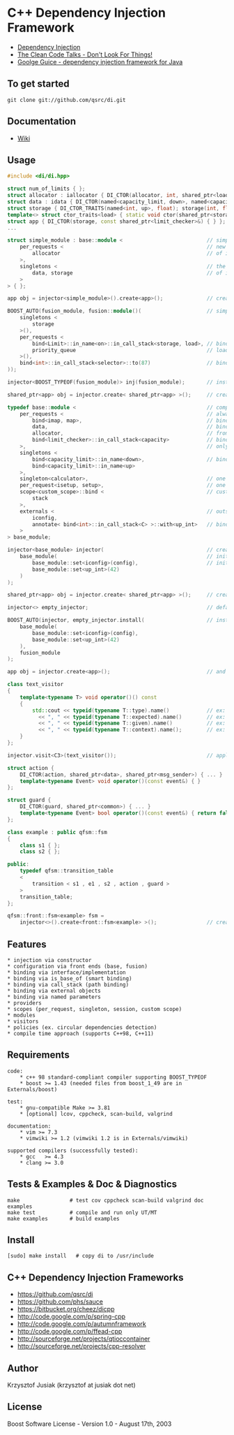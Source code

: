 C++ Dependency Injection Framework
================================
* [Dependency Injection](http://en.wikipedia.org/wiki/Dependency_injection)
* [The Clean Code Talks - Don't Look For Things!](http://www.youtube.com/watch?v=RlfLCWKxHJ0&feature=BFa&list=PLED6CA927B41FF5BD)
* [Goolge Guice - dependency injection framework for Java ](http://code.google.com/p/google-guice/)

To get started
-----
`git clone git://github.com/qsrc/di.git`

Documentation
-----
* [Wiki](http://qsrc.github.com/di)

Usage
-----

``` C++
#include <di/di.hpp>

struct num_of_limits { };
struct allocator : iallocator { DI_CTOR(allocator, int, shared_ptr<load>) { } };
struct data : idata { DI_CTOR(named<capacity_limit, down>, named<capacity_limit, up>) { } };
struct storage { DI_CTOR_TRAITS(named<int, up>, float); storage(int, float) { } };
template<> struct ctor_traits<load> { static void ctor(shared_ptr<storage>); };
struct app { DI_CTOR(storage, const shared_ptr<limit_checker>&) { } };
...
```

``` C++
struct simple_module : base::module <                           // simple module
    per_requests <                                              // new instance each time
        allocator                                               // of iallocator -> allocator
    >,
    singletons <                                                // the same instance
        data, storage                                           // of idata->data, storage
    >
> { };

app obj = injector<simple_module>().create<app>();              // create app and all dependencies
```

``` C++
BOOST_AUTO(fusion_module, fusion::module()(                     // simple fusion module
    singletons <
        storage
    >(),
    per_requests <
        bind<Limit>::in_name<on>::in_call_stack<storage, load>, // bind (in name) only when storage and
        priority_queue                                          // load were created in given order
    >(),
    bind<int>::in_call_stack<selector>::to(87)                  // bind external value
));

injector<BOOST_TYPEOF(fusion_module)> inj(fusion_module);       // install fusion module

shared_ptr<app> obj = injector.create< shared_ptr<app> >();     // create app as shared_ptr
```

``` C++
typedef base::module <                                          // complex base module
    per_requests <                                              // always new instance
        bind<imap, map>,                                        // bind imap to map implementation
        data,                                                   // bind data to interface
        allocator,                                              // from which data is inhereting
        bind<limit_checker>::in_call_stack<capacity>            // bind implementation limit_checker
    >,                                                          // only when capacity class is created
    singletons <
        bind<capacity_limit>::in_name<down>,                    // bind using named parameter
        bind<capacity_limit>::in_name<up>
    >,
    singleton<calculator>,                                      // one line notation - singleton
    per_request<isetup, setup>,                                 // one line notation - per_request
    scope<custom_scope>::bind <                                 // custom scope
        stack
    >,
    externals <                                                 // outside objects
        iconfig,
        annotate< bind<int>::in_call_stack<C> >::with<up_int>   // bind to annotation - simplify setting
    >
> base_module;

injector<base_module> injector(                                 // create injector from 2 modules
    base_module(                                                // initialize base_module externals
        base_module::set<iconfig>(config),                      // initialize iconfig by Config
        base_module::set<up_int>(42)
    )
);

shared_ptr<app> obj = injector.create< shared_ptr<app> >();     // create app as shared_ptr
```

``` C++
injector<> empty_injector;                                      // default empty injector

BOOST_AUTO(injector, empty_injector.install(                    // install 2 modules
    base_module(
        base_module::set<iconfig>(config),
        base_module::set<up_int>(42)
    ),
    fusion_module
);

app obj = injector.create<app>();                               // and create App as lvalue
```

``` C++
class text_visitor
{
    template<typename T> void operator()() const
    {
        std::cout << typeid(typename T::type).name()            // ex: boost::shared_ptr<I>
          << ", " << typeid(typename T::expected).name()        // ex: I
          << ", " << typeid(typename T::given).name()           // ex: Impl
          << ", " << typeid(typename T::context).name();        // ex: vector<C1, C2>
    }
};

injector.visit<C3>(text_visitor());                             // apply text_visitor for C3
```

``` C++
struct action {
    DI_CTOR(action, shared_ptr<data>, shared_ptr<msg_sender>) { ... }
    template<typename Event> void operator()(const event&) { }
};

struct guard {
    DI_CTOR(guard, shared_ptr<common>) { ... }
    template<typename Event> bool operator()(const event&) { return false; }
};

class example : public qfsm::fsm
{
    class s1 { };
    class s2 { };

public:
    typedef qfsm::transition_table
    <
        transition < s1 , e1 , s2 , action , guard >
    >
    transition_table;
};

qfsm::front::fsm<example> fsm =
    injector<>().create<front::fsm<example> >();                // create fsm with actions and guards
```
Features
-----
    * injection via constructor
    * configuration via front ends (base, fusion)
    * binding via interface/implementation
    * binding via is_base_of (smart binding)
    * binding via call_stack (path binding)
    * binding via external objects
    * binding via named parameters
    * providers
    * scopes (per_request, singleton, session, custom scope)
    * modules
    * visitors
    * policies (ex. circular dependencies detection)
    * compile time approach (supports C++98, C++11)

Requirements
------------
    code:
        * c++ 98 standard-compliant compiler supporting BOOST_TYPEOF
        * boost >= 1.43 (needed files from boost_1_49 are in Externals/boost)

    test:
        * gnu-compatible Make >= 3.81
        * [optional] lcov, cppcheck, scan-build, valgrind

    documentation:
        * vim >= 7.3
        * vimwiki >= 1.2 (vimwiki 1.2 is in Externals/vimwiki)

    supported compilers (successfully tested):
        * gcc   >= 4.3
        * clang >= 3.0

Tests & Examples & Doc & Diagnostics
------------
    make                # test cov cppcheck scan-build valgrind doc examples
    make test           # compile and run only UT/MT
    make examples       # build examples

Install
------------
    [sudo] make install   # copy di to /usr/include

C++ Dependency Injection Frameworks
------------
* https://github.com/qsrc/di
* https://github.com/phs/sauce
* https://bitbucket.org/cheez/dicpp
* http://code.google.com/p/spring-cpp
* http://code.google.com/p/autumnframework
* http://code.google.com/p/ffead-cpp
* http://sourceforge.net/projects/qtioccontainer
* http://sourceforge.net/projects/cpp-resolver

Author
------
Krzysztof Jusiak (krzysztof at jusiak dot net)

License
-------
Boost Software License - Version 1.0 - August 17th, 2003

